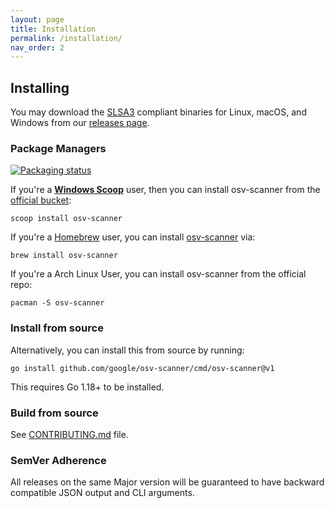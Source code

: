 ```yaml
---
layout: page
title: Installation
permalink: /installation/
nav_order: 2
---
```


## Installing

You may download the [SLSA3](https://slsa.dev) compliant binaries for Linux, macOS, and Windows from our [releases page](https://github.com/google/osv-scanner/releases).

### Package Managers

[![Packaging status](https://repology.org/badge/vertical-allrepos/osv-scanner.svg)](https://repology.org/project/osv-scanner/versions)

If you're a [**Windows Scoop**](https://scoop.sh) user, then you can install osv-scanner from the [official bucket](https://github.com/ScoopInstaller/Main/blob/master/bucket/osv-scanner.json):

~~~~~~~~~~~~~~~~~~~
scoop install osv-scanner
~~~~~~~~~~~~~~~~~~~

If you're a [Homebrew](https://brew.sh/) user, you can install [osv-scanner](https://formulae.brew.sh/formula/osv-scanner) via:

~~~~~~~~~~~~~~~~~~~
brew install osv-scanner
~~~~~~~~~~~~~~~~~~~

If you're a Arch Linux User, you can install osv-scanner from the official repo:
~~~~~~~~~~~~~~~~~~~
pacman -S osv-scanner
~~~~~~~~~~~~~~~~~~~

### Install from source

Alternatively, you can install this from source by running:

~~~~~~~~~~~~~~~~~~~
go install github.com/google/osv-scanner/cmd/osv-scanner@v1
~~~~~~~~~~~~~~~~~~~

This requires Go 1.18+ to be installed.

### Build from source

See [CONTRIBUTING.md](CONTRIBUTING.md) file.

### SemVer Adherence

All releases on the same Major version will be guaranteed to have backward compatible JSON output and CLI arguments.